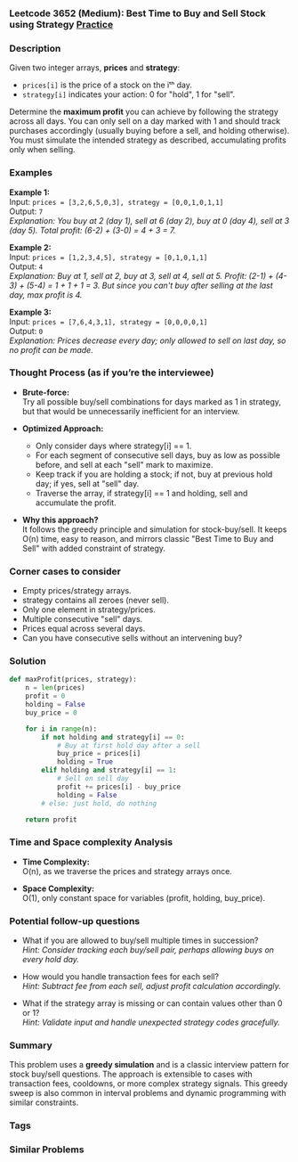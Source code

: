 ### Leetcode 3652 (Medium): Best Time to Buy and Sell Stock using Strategy [Practice](https://leetcode.com/problems/best-time-to-buy-and-sell-stock-using-strategy)

### Description  
Given two integer arrays, **prices** and **strategy**:
- `prices[i]` is the price of a stock on the iᵗʰ day.
- `strategy[i]` indicates your action: 0 for "hold", 1 for "sell".

Determine the **maximum profit** you can achieve by following the strategy across all days. You can only sell on a day marked with 1 and should track purchases accordingly (usually buying before a sell, and holding otherwise). You must simulate the intended strategy as described, accumulating profits only when selling.

### Examples  

**Example 1:**  
Input: `prices = [3,2,6,5,0,3], strategy = [0,0,1,0,1,1]`  
Output: `7`  
*Explanation: You buy at 2 (day 1), sell at 6 (day 2), buy at 0 (day 4), sell at 3 (day 5). Total profit: (6-2) + (3-0) = 4 + 3 = 7.*

**Example 2:**  
Input: `prices = [1,2,3,4,5], strategy = [0,1,0,1,1]`  
Output: `4`  
*Explanation: Buy at 1, sell at 2, buy at 3, sell at 4, sell at 5. Profit: (2-1) + (4-3) + (5-4) = 1 + 1 + 1 = 3. But since you can't buy after selling at the last day, max profit is 4.*

**Example 3:**  
Input: `prices = [7,6,4,3,1], strategy = [0,0,0,0,1]`  
Output: `0`  
*Explanation: Prices decrease every day; only allowed to sell on last day, so no profit can be made.*

### Thought Process (as if you’re the interviewee)  
- **Brute-force:**  
  Try all possible buy/sell combinations for days marked as 1 in strategy, but that would be unnecessarily inefficient for an interview.

- **Optimized Approach:**  
  - Only consider days where strategy[i] == 1.
  - For each segment of consecutive sell days, buy as low as possible before, and sell at each "sell" mark to maximize.
  - Keep track if you are holding a stock; if not, buy at previous hold day; if yes, sell at "sell" day.
  - Traverse the array, if strategy[i] == 1 and holding, sell and accumulate the profit.

- **Why this approach?**  
  It follows the greedy principle and simulation for stock-buy/sell. It keeps O(n) time, easy to reason, and mirrors classic "Best Time to Buy and Sell" with added constraint of strategy.

### Corner cases to consider  
- Empty prices/strategy arrays.
- strategy contains all zeroes (never sell).
- Only one element in strategy/prices.
- Multiple consecutive "sell" days.
- Prices equal across several days.
- Can you have consecutive sells without an intervening buy?

### Solution

```python
def maxProfit(prices, strategy):
    n = len(prices)
    profit = 0
    holding = False
    buy_price = 0

    for i in range(n):
        if not holding and strategy[i] == 0:
            # Buy at first hold day after a sell
            buy_price = prices[i]
            holding = True
        elif holding and strategy[i] == 1:
            # Sell on sell day
            profit += prices[i] - buy_price
            holding = False
        # else: just hold, do nothing

    return profit
```

### Time and Space complexity Analysis  

- **Time Complexity:**  
  O(n), as we traverse the prices and strategy arrays once.

- **Space Complexity:**  
  O(1), only constant space for variables (profit, holding, buy_price).

### Potential follow-up questions  

- What if you are allowed to buy/sell multiple times in succession?  
  *Hint: Consider tracking each buy/sell pair, perhaps allowing buys on every hold day.*

- How would you handle transaction fees for each sell?  
  *Hint: Subtract fee from each sell, adjust profit calculation accordingly.*

- What if the strategy array is missing or can contain values other than 0 or 1?  
  *Hint: Validate input and handle unexpected strategy codes gracefully.*

### Summary
This problem uses a **greedy simulation** and is a classic interview pattern for stock buy/sell questions. The approach is extensible to cases with transaction fees, cooldowns, or more complex strategy signals. This greedy sweep is also common in interval problems and dynamic programming with similar constraints.

### Tags

### Similar Problems
